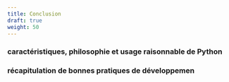 ```yaml
---
title: Conclusion
draft: true
weight: 50
---
```


### caractéristiques, philosophie et usage raisonnable de Python

### récapitulation de bonnes pratiques de développemen
